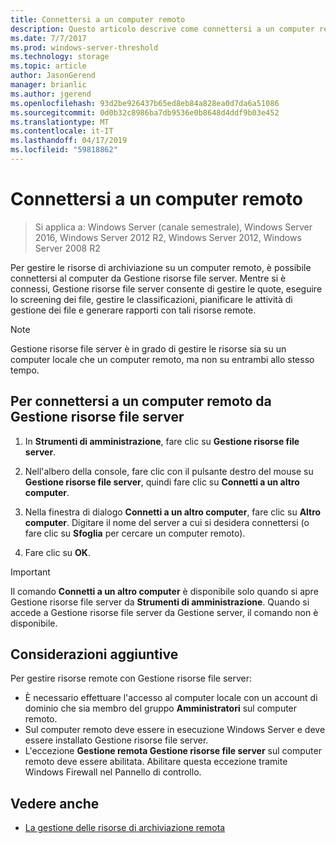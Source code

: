 ```yaml
---
title: Connettersi a un computer remoto
description: Questo articolo descrive come connettersi a un computer remoto per gestire le risorse di archiviazione da Gestione risorse file server
ms.date: 7/7/2017
ms.prod: windows-server-threshold
ms.technology: storage
ms.topic: article
author: JasonGerend
manager: brianlic
ms.author: jgerend
ms.openlocfilehash: 93d2be926437b65ed8eb84a828ea0d7da6a51086
ms.sourcegitcommit: 0d0b32c8986ba7db9536e0b8648d4ddf9b03e452
ms.translationtype: MT
ms.contentlocale: it-IT
ms.lasthandoff: 04/17/2019
ms.locfileid: "59818862"
---
```

# <a name="connect-to-a-remote-computer"></a>Connettersi a un computer remoto 

> Si applica a: Windows Server (canale semestrale), Windows Server 2016, Windows Server 2012 R2, Windows Server 2012, Windows Server 2008 R2

Per gestire le risorse di archiviazione su un computer remoto, è possibile connettersi al computer da Gestione risorse file server. Mentre si è connessi, Gestione risorse file server consente di gestire le quote, eseguire lo screening dei file, gestire le classificazioni, pianificare le attività di gestione dei file e generare rapporti con tali risorse remote.

> [!Note]
> Gestione risorse file server è in grado di gestire le risorse sia su un computer locale che un computer remoto, ma non su entrambi allo stesso tempo.

## <a name="to-connect-to-a-remote-computer-from-file-server-resource-manager"></a>Per connettersi a un computer remoto da Gestione risorse file server

1.  In **Strumenti di amministrazione**, fare clic su **Gestione risorse file server**.

2.  Nell'albero della console, fare clic con il pulsante destro del mouse su **Gestione risorse file server**, quindi fare clic su **Connetti a un altro computer**.

3.  Nella finestra di dialogo **Connetti a un altro computer**, fare clic su **Altro computer**. Digitare il nome del server a cui si desidera connettersi (o fare clic su **Sfoglia** per cercare un computer remoto).

4.  Fare clic su **OK**.

> [!Important]
> Il comando **Connetti a un altro computer** è disponibile solo quando si apre Gestione risorse file server da **Strumenti di amministrazione**. Quando si accede a Gestione risorse file server da Gestione server, il comando non è disponibile.

## <a name="additional-considerations"></a>Considerazioni aggiuntive

Per gestire risorse remote con Gestione risorse file server:

-   È necessario effettuare l'accesso al computer locale con un account di dominio che sia membro del gruppo **Amministratori** sul computer remoto.
-   Sul computer remoto deve essere in esecuzione Windows Server e deve essere installato Gestione risorse file server.
-   L'eccezione **Gestione remota Gestione risorse file server** sul computer remoto deve essere abilitata. Abilitare questa eccezione tramite Windows Firewall nel Pannello di controllo.

## <a name="see-also"></a>Vedere anche

-   [La gestione delle risorse di archiviazione remota](managing-remote-storage-resources.md)